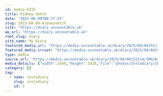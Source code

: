 ```yaml
---
id: media-5315
title: Kidney Vetch
date: "2023-08-09T08:37:55"
slug: 2023-08-09-kidneyvetch
site: "https://diary.uncountable.uk"
wp_url: "https://diary.uncountable.uk"
root_slug: diary
site_name: My Diary
featured_media_url: "https://media.uncountable.uk/diary/2025/04/04152114/IMG20230809093755-scaled.webp"
featured_media_srcset: "https://media.uncountable.uk/diary/2025/04/04152114/IMG20230809093755-300x225.webp 300w, https://media.uncountable.uk/diary/2025/04/04152114/IMG20230809093755-1024x768.webp 1024w, https://media.uncountable.uk/diary/2025/04/04152114/IMG20230809093755-150x150.webp 150w, https://media.uncountable.uk/diary/2025/04/04152114/IMG20230809093755-640x480.webp 640w, https://media.uncountable.uk/diary/2025/04/04152114/IMG20230809093755-scaled.webp 2560w"
type: media
source_url: "https://media.uncountable.uk/diary/2025/04/04152114/IMG20230809093755-scaled.webp"
media_details: {"width":2560,"height":1920,"file":"photos/Instadiary/IMG20230809093755-scaled.webp","filesize":295626,"sizes":{"medium":{"file":"IMG20230809093755-300x225.webp","width":300,"height":225,"filesize":18626,"mime_type":"image/webp","source_url":"https://media.uncountable.uk/diary/2025/04/04152114/IMG20230809093755-300x225.webp"},"large":{"file":"IMG20230809093755-1024x768.webp","width":1024,"height":768,"filesize":102672,"mime_type":"image/webp","source_url":"https://media.uncountable.uk/diary/2025/04/04152114/IMG20230809093755-1024x768.webp"},"thumbnail":{"file":"IMG20230809093755-150x150.webp","width":150,"height":150,"filesize":7988,"mime_type":"image/webp","source_url":"https://media.uncountable.uk/diary/2025/04/04152114/IMG20230809093755-150x150.webp"},"mobwidth":{"file":"IMG20230809093755-640x480.webp","width":640,"height":480,"filesize":54238,"mime_type":"image/webp","source_url":"https://media.uncountable.uk/diary/2025/04/04152114/IMG20230809093755-640x480.webp"},"full":{"file":"IMG20230809093755-scaled.webp","width":2560,"height":1920,"mime_type":"image/webp","source_url":"https://media.uncountable.uk/diary/2025/04/04152114/IMG20230809093755-scaled.webp"}},"image_meta":{"aperture":"0","credit":"","camera":"","caption":"","created_timestamp":"0","copyright":"","focal_length":"0","iso":"0","shutter_speed":"0","title":"","orientation":"0","keywords":[]},"original_image":"IMG20230809093755.webp"}
category: []
tag:
  - name: instadiary
    slug: instadiary
    id: 5
---
```


